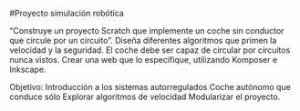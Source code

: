 #Proyecto simulación robótica

“Construye un proyecto Scratch que implemente un coche sin conductor que circule por un circuito”.  Diseña diferentes algoritmos que primen la velocidad y la seguridad. El coche debe ser capaz de circular por circuitos nunca vistos. Crear una web que lo especifique, utilizando Komposer e Inkscape.

Objetivo: Introducción a los sistemas autorregulados Coche autónomo que conduce sólo Explorar algoritmos de velocidad Modularizar el proyecto.
